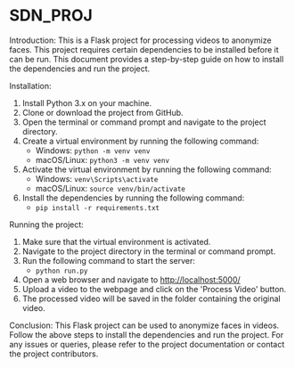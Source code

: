 # SDN_PROJ

Introduction: This is a Flask project for processing videos to anonymize faces. This project requires certain dependencies to be installed before it can be run. This document provides a step-by-step guide on how to install the dependencies and run the project.

Installation:

1.  Install Python 3.x on your machine.
2.  Clone or download the project from GitHub.
3.  Open the terminal or command prompt and navigate to the project directory.
4.  Create a virtual environment by running the following command:
    -   Windows: `python -m venv venv`
    -   macOS/Linux: `python3 -m venv venv`
5.  Activate the virtual environment by running the following command:
    -   Windows: `venv\Scripts\activate`
    -   macOS/Linux: `source venv/bin/activate`
6.  Install the dependencies by running the following command:
    -   `pip install -r requirements.txt`

Running the project:

1.  Make sure that the virtual environment is activated.
2.  Navigate to the project directory in the terminal or command prompt.
3.  Run the following command to start the server:
    -   `python run.py`
4.  Open a web browser and navigate to <http://localhost:5000/>
5.  Upload a video to the webpage and click on the 'Process Video' button.
6.  The processed video will be saved in the folder containing the original video.

Conclusion: This Flask project can be used to anonymize faces in videos. Follow the above steps to install the dependencies and run the project. For any issues or queries, please refer to the project documentation or contact the project contributors.
